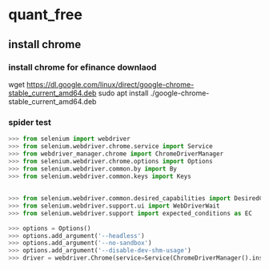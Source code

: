 # quant_free

## install chrome

 ### install chrome for efinance downlaod
 wget https://dl.google.com/linux/direct/google-chrome-stable_current_amd64.deb
 sudo apt install ./google-chrome-stable_current_amd64.deb   
 ### spider test


```python
>>> from selenium import webdriver
>>> from selenium.webdriver.chrome.service import Service
>>> from webdriver_manager.chrome import ChromeDriverManager
>>> from selenium.webdriver.chrome.options import Options
>>> from selenium.webdriver.common.by import By
>>> from selenium.webdriver.common.keys import Keys
 
 
>>> from selenium.webdriver.common.desired_capabilities import DesiredCapabilities
>>> from selenium.webdriver.support.ui import WebDriverWait
>>> from selenium.webdriver.support import expected_conditions as EC
 
>>> options = Options()
>>> options.add_argument('--headless')
>>> options.add_argument('--no-sandbox')
>>> options.add_argument('--disable-dev-shm-usage')
>>> driver = webdriver.Chrome(service=Service(ChromeDriverManager().install()), options=options)


